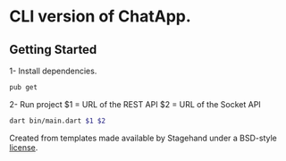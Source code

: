 # CLI version of ChatApp.

## Getting Started

1- Install dependencies.
```bash
pub get
```
2- Run project
$1 = URL of the REST API
$2 = URL of the Socket API
```bash
dart bin/main.dart $1 $2
```

Created from templates made available by Stagehand under a BSD-style
[license](https://github.com/dart-lang/stagehand/blob/master/LICENSE).
